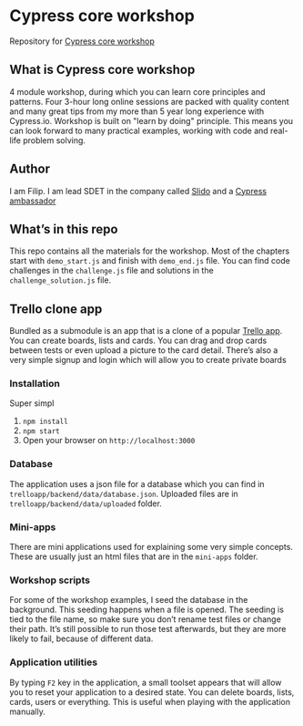 # Cypress core workshop
Repository for [Cypress core workshop](https://filiphric.com/cypress-core-workshop)

## What is Cypress core workshop
4 module workshop, during which you can learn core principles and patterns. Four 3-hour long online sessions are packed with quality content and many great tips from my more than 5 year long experience with Cypress.io. Workshop is built on "learn by doing" principle. This means you can look forward to many practical examples, working with code and real-life problem solving.

## Author
I am Filip. I am lead SDET in the company called [Slido](https://www.sli.do/) and a [Cypress ambassador](https://cypress.io/ambassadors/)

## What’s in this repo
This repo contains all the materials for the workshop. Most of the chapters start with `demo_start.js` and finish with `demo_end.js` file. You can find code challenges in the `challenge.js` file and solutions in the `challenge_solution.js` file.

## Trello clone app
Bundled as a submodule is an app that is a clone of a popular [Trello app](https://trello.com). You can create boards, lists and cards. You can drag and drop cards between tests or even upload a picture to the card detail. There’s also a very simple signup and login which will allow you to create private boards

### Installation
Super simpl
1. `npm install`
2. `npm start`
3. Open your browser on `http://localhost:3000`

### Database
The application uses a json file for a database which you can find in `trelloapp/backend/data/database.json`. Uploaded files are in `trelloapp/backend/data/uploaded` folder.

### Mini-apps
There are mini applications used for explaining some very simple concepts. These are usually just an html files that are in the `mini-apps` folder.

### Workshop scripts
For some of the workshop examples, I seed the database in the background. This seeding happens when a file is opened. The seeding is tied to the file name, so make sure you don’t rename test files or change their path. It’s still possible to run those test afterwards, but they are more likely to fail, because of different data.

### Application utilities
By typing `F2` key in the application, a small toolset appears that will allow you to reset your application to a desired state. You can delete boards, lists, cards, users or everything. This is useful when playing with the application manually.